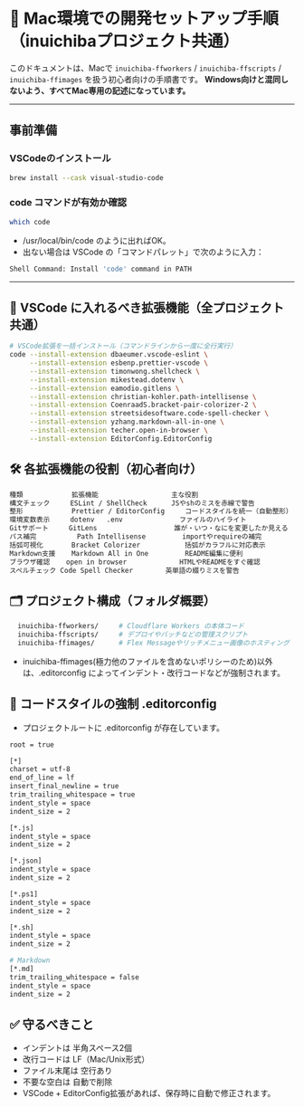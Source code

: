 
# 🍏 Mac環境での開発セットアップ手順（inuichibaプロジェクト共通）

このドキュメントは、Macで `inuichiba-ffworkers` / `inuichiba-ffscripts` / `inuichiba-ffimages` を扱う初心者向けの手順書です。
**Windows向けと混同しないよう、すべてMac専用の記述になっています。**

---

## 事前準備

### VSCodeのインストール
```bash
brew install --cask visual-studio-code 
```

### code コマンドが有効か確認
```bash
which code
```
-  /usr/local/bin/code のように出ればOK。
- 出ない場合は VSCode の「コマンドパレット」で次のように入力：
```bash
Shell Command: Install 'code' command in PATH
```

---

## 🔌 VSCode に入れるべき拡張機能（全プロジェクト共通）
```bash
# VSCode拡張を一括インストール（コマンドラインから一度に全行実行）
code --install-extension dbaeumer.vscode-eslint \
     --install-extension esbenp.prettier-vscode \
     --install-extension timonwong.shellcheck \
     --install-extension mikestead.dotenv \
     --install-extension eamodio.gitlens \
     --install-extension christian-kohler.path-intellisense \
     --install-extension CoenraadS.bracket-pair-colorizer-2 \
     --install-extension streetsidesoftware.code-spell-checker \
     --install-extension yzhang.markdown-all-in-one \
     --install-extension techer.open-in-browser \
     --install-extension EditorConfig.EditorConfig
```

## 🛠️ 各拡張機能の役割（初心者向け）
```sh
種類	          拡張機能	                主な役割
構文チェック	   ESLint / ShellCheck	    JSやshのミスを赤線で警告
整形	          Prettier / EditorConfig	  コードスタイルを統一（自動整形）
環境変数表示	   dotenv	.env              ファイルのハイライト
Gitサポート	    GitLens	                  誰が・いつ・なにを変更したか見える
パス補完	      Path Intellisense	        importやrequireの補完
括弧可視化	    Bracket Colorizer	        括弧がカラフルに対応表示
Markdown支援	  Markdown All in One	      README編集に便利
ブラウザ確認	  open in browser	          HTMLやREADMEをすぐ確認
スペルチェック	Code Spell Checker	      英単語の綴りミスを警告
```

## 🗂 プロジェクト構成（フォルダ概要）
```sh
  inuichiba-ffworkers/     # Cloudflare Workers の本体コード
  inuichiba-ffscripts/     # デプロイやバッチなどの管理スクリプト
  inuichiba-ffimages/      # Flex Messageやリッチメニュー画像のホスティング
```
- inuichiba-ffimages(極力他のファイルを含めないポリシーのため)以外は、.editorconfig によってインデント・改行コードなどが強制されます。

## 📏 コードスタイルの強制 .editorconfig
- プロジェクトルートに .editorconfig が存在しています。

```sh
root = true

[*]
charset = utf-8
end_of_line = lf
insert_final_newline = true
trim_trailing_whitespace = true
indent_style = space
indent_size = 2

[*.js]
indent_style = space
indent_size = 2

[*.json]
indent_style = space
indent_size = 2

[*.ps1]
indent_style = space
indent_size = 2

[*.sh]
indent_style = space
indent_size = 2

# Markdown
[*.md]
trim_trailing_whitespace = false
indent_style = space
indent_size = 2
```

## ✅ 守るべきこと

- インデントは 半角スペース2個
- 改行コードは LF（Mac/Unix形式）
- ファイル末尾は 空行あり
- 不要な空白は 自動で削除
- VSCode + EditorConfig拡張があれば、保存時に自動で修正されます。

